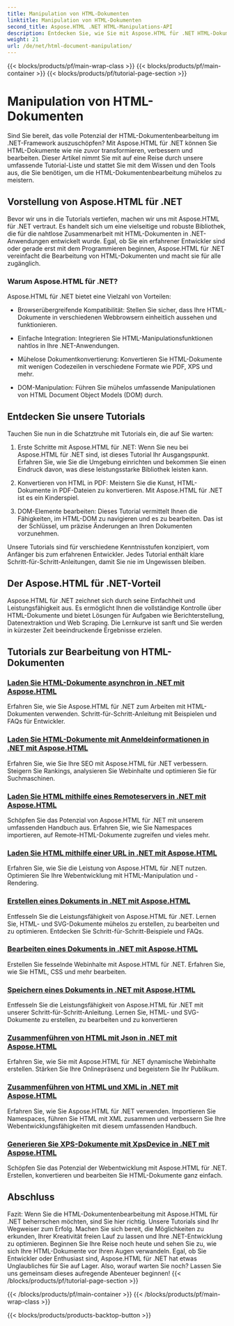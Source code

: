 ```yaml
---
title: Manipulation von HTML-Dokumenten
linktitle: Manipulation von HTML-Dokumenten
second_title: Aspose.HTML .NET HTML-Manipulations-API
description: Entdecken Sie, wie Sie mit Aspose.HTML für .NET HTML-Dokumente effizient bearbeiten können. Erkunden Sie Tutorials, die Sie durch den Prozess führen.
weight: 21
url: /de/net/html-document-manipulation/
---
```


{{< blocks/products/pf/main-wrap-class >}}
{{< blocks/products/pf/main-container >}}
{{< blocks/products/pf/tutorial-page-section >}}

# Manipulation von HTML-Dokumenten


Sind Sie bereit, das volle Potenzial der HTML-Dokumentenbearbeitung im .NET-Framework auszuschöpfen? Mit Aspose.HTML für .NET können Sie HTML-Dokumente wie nie zuvor transformieren, verbessern und bearbeiten. Dieser Artikel nimmt Sie mit auf eine Reise durch unsere umfassende Tutorial-Liste und stattet Sie mit dem Wissen und den Tools aus, die Sie benötigen, um die HTML-Dokumentenbearbeitung mühelos zu meistern.

## Vorstellung von Aspose.HTML für .NET

Bevor wir uns in die Tutorials vertiefen, machen wir uns mit Aspose.HTML für .NET vertraut. Es handelt sich um eine vielseitige und robuste Bibliothek, die für die nahtlose Zusammenarbeit mit HTML-Dokumenten in .NET-Anwendungen entwickelt wurde. Egal, ob Sie ein erfahrener Entwickler sind oder gerade erst mit dem Programmieren beginnen, Aspose.HTML für .NET vereinfacht die Bearbeitung von HTML-Dokumenten und macht sie für alle zugänglich.

### Warum Aspose.HTML für .NET?

Aspose.HTML für .NET bietet eine Vielzahl von Vorteilen:

- Browserübergreifende Kompatibilität: Stellen Sie sicher, dass Ihre HTML-Dokumente in verschiedenen Webbrowsern einheitlich aussehen und funktionieren.

- Einfache Integration: Integrieren Sie HTML-Manipulationsfunktionen nahtlos in Ihre .NET-Anwendungen.

- Mühelose Dokumentkonvertierung: Konvertieren Sie HTML-Dokumente mit wenigen Codezeilen in verschiedene Formate wie PDF, XPS und mehr.

- DOM-Manipulation: Führen Sie mühelos umfassende Manipulationen von HTML Document Object Models (DOM) durch.

## Entdecken Sie unsere Tutorials

Tauchen Sie nun in die Schatztruhe mit Tutorials ein, die auf Sie warten:

1. Erste Schritte mit Aspose.HTML für .NET: Wenn Sie neu bei Aspose.HTML für .NET sind, ist dieses Tutorial Ihr Ausgangspunkt. Erfahren Sie, wie Sie die Umgebung einrichten und bekommen Sie einen Eindruck davon, was diese leistungsstarke Bibliothek leisten kann.

2. Konvertieren von HTML in PDF: Meistern Sie die Kunst, HTML-Dokumente in PDF-Dateien zu konvertieren. Mit Aspose.HTML für .NET ist es ein Kinderspiel.

3. DOM-Elemente bearbeiten: Dieses Tutorial vermittelt Ihnen die Fähigkeiten, im HTML-DOM zu navigieren und es zu bearbeiten. Das ist der Schlüssel, um präzise Änderungen an Ihren Dokumenten vorzunehmen.

Unsere Tutorials sind für verschiedene Kenntnisstufen konzipiert, vom Anfänger bis zum erfahrenen Entwickler. Jedes Tutorial enthält klare Schritt-für-Schritt-Anleitungen, damit Sie nie im Ungewissen bleiben.

## Der Aspose.HTML für .NET-Vorteil

Aspose.HTML für .NET zeichnet sich durch seine Einfachheit und Leistungsfähigkeit aus. Es ermöglicht Ihnen die vollständige Kontrolle über HTML-Dokumente und bietet Lösungen für Aufgaben wie Berichterstellung, Datenextraktion und Web Scraping. Die Lernkurve ist sanft und Sie werden in kürzester Zeit beeindruckende Ergebnisse erzielen.

## Tutorials zur Bearbeitung von HTML-Dokumenten
### [Laden Sie HTML-Dokumente asynchron in .NET mit Aspose.HTML](./load-html-doc-asynchronously/)
Erfahren Sie, wie Sie Aspose.HTML für .NET zum Arbeiten mit HTML-Dokumenten verwenden. Schritt-für-Schritt-Anleitung mit Beispielen und FAQs für Entwickler.
### [Laden Sie HTML-Dokumente mit Anmeldeinformationen in .NET mit Aspose.HTML](./load-html-doc-with-credentials/)
Erfahren Sie, wie Sie Ihre SEO mit Aspose.HTML für .NET verbessern. Steigern Sie Rankings, analysieren Sie Webinhalte und optimieren Sie für Suchmaschinen.
### [Laden Sie HTML mithilfe eines Remoteservers in .NET mit Aspose.HTML](./load-html-using-remote-server/)
Schöpfen Sie das Potenzial von Aspose.HTML für .NET mit unserem umfassenden Handbuch aus. Erfahren Sie, wie Sie Namespaces importieren, auf Remote-HTML-Dokumente zugreifen und vieles mehr.
### [Laden Sie HTML mithilfe einer URL in .NET mit Aspose.HTML](./load-html-using-url/)
Erfahren Sie, wie Sie die Leistung von Aspose.HTML für .NET nutzen. Optimieren Sie Ihre Webentwicklung mit HTML-Manipulation und -Rendering.
### [Erstellen eines Dokuments in .NET mit Aspose.HTML](./creating-a-document/)
Entfesseln Sie die Leistungsfähigkeit von Aspose.HTML für .NET. Lernen Sie, HTML- und SVG-Dokumente mühelos zu erstellen, zu bearbeiten und zu optimieren. Entdecken Sie Schritt-für-Schritt-Beispiele und FAQs.
### [Bearbeiten eines Dokuments in .NET mit Aspose.HTML](./editing-a-document/)
Erstellen Sie fesselnde Webinhalte mit Aspose.HTML für .NET. Erfahren Sie, wie Sie HTML, CSS und mehr bearbeiten.
### [Speichern eines Dokuments in .NET mit Aspose.HTML](./saving-a-document/)
Entfesseln Sie die Leistungsfähigkeit von Aspose.HTML für .NET mit unserer Schritt-für-Schritt-Anleitung. Lernen Sie, HTML- und SVG-Dokumente zu erstellen, zu bearbeiten und zu konvertieren
### [Zusammenführen von HTML mit Json in .NET mit Aspose.HTML](./merge-html-with-json/)
Erfahren Sie, wie Sie mit Aspose.HTML für .NET dynamische Webinhalte erstellen. Stärken Sie Ihre Onlinepräsenz und begeistern Sie Ihr Publikum.
### [Zusammenführen von HTML und XML in .NET mit Aspose.HTML](./merge-html-with-xml/)
Erfahren Sie, wie Sie Aspose.HTML für .NET verwenden. Importieren Sie Namespaces, führen Sie HTML mit XML zusammen und verbessern Sie Ihre Webentwicklungsfähigkeiten mit diesem umfassenden Handbuch.
### [Generieren Sie XPS-Dokumente mit XpsDevice in .NET mit Aspose.HTML](./generate-xps-documents-by-xpsdevice/)
Schöpfen Sie das Potenzial der Webentwicklung mit Aspose.HTML für .NET. Erstellen, konvertieren und bearbeiten Sie HTML-Dokumente ganz einfach.

## Abschluss

Fazit: Wenn Sie die HTML-Dokumentenbearbeitung mit Aspose.HTML für .NET beherrschen möchten, sind Sie hier richtig. Unsere Tutorials sind Ihr Wegweiser zum Erfolg. Machen Sie sich bereit, die Möglichkeiten zu erkunden, Ihrer Kreativität freien Lauf zu lassen und Ihre .NET-Entwicklung zu optimieren. Beginnen Sie Ihre Reise noch heute und sehen Sie zu, wie sich Ihre HTML-Dokumente vor Ihren Augen verwandeln. Egal, ob Sie Entwickler oder Enthusiast sind, Aspose.HTML für .NET hat etwas Unglaubliches für Sie auf Lager. Also, worauf warten Sie noch? Lassen Sie uns gemeinsam dieses aufregende Abenteuer beginnen!
{{< /blocks/products/pf/tutorial-page-section >}}

{{< /blocks/products/pf/main-container >}}
{{< /blocks/products/pf/main-wrap-class >}}

{{< blocks/products/products-backtop-button >}}
